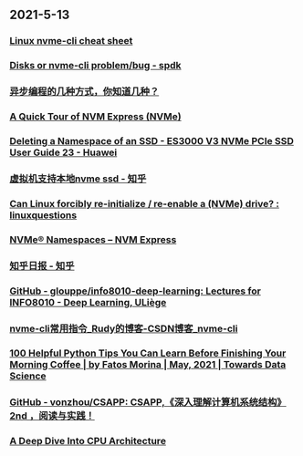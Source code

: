 
## 2021-5-13

### [Linux nvme-cli cheat sheet](https://www.linkedin.com/pulse/linux-nvme-cli-cheat-sheet-frank-ober)

### [Disks or nvme-cli problem/bug - spdk](https://www.gitmemory.com/issue/spdk/spdk/1522/670058899)

### [异步编程的几种方式，你知道几种？](https://xie.infoq.cn/article/1260d2eae5b025c0dad947b8a)

### [A Quick Tour of NVM Express (NVMe)](https://metebalci.com/blog/a-quick-tour-of-nvm-express-nvme/)

### [Deleting a Namespace of an SSD - ES3000 V3 NVMe PCIe SSD User Guide 23 - Huawei](https://support.huawei.com/enterprise/br/doc/EDOC1000101091/82c07493/deleting-a-namespace-of-an-ssd)

### [虚拟机支持本地nvme ssd - 知乎](https://zhuanlan.zhihu.com/p/354633464)

### [Can Linux forcibly re-initialize / re-enable a (NVMe) drive? : linuxquestions](https://www.reddit.com/r/linuxquestions/comments/drx9l6/can_linux_forcibly_reinitialize_reenable_a_nvme/)

### [NVMe® Namespaces – NVM Express](https://nvmexpress.org/resources/nvm-express-technology-features/nvme-namespaces/)

### [知乎日报 - 知乎](https://daily.zhihu.com/story/9735895)

### [GitHub - glouppe/info8010-deep-learning: Lectures for INFO8010 - Deep Learning, ULiège](https://github.com/glouppe/info8010-deep-learning)

### [nvme-cli常用指令_Rudy的博客-CSDN博客_nvme-cli](https://blog.csdn.net/weixin_40343504/article/details/82386024)

### [100 Helpful Python Tips You Can Learn Before Finishing Your Morning Coffee | by Fatos Morina | May, 2021 | Towards Data Science](https://towardsdatascience.com/100-helpful-python-tips-you-can-learn-before-finishing-your-morning-coffee-eb9c39e68958)

### [GitHub - vonzhou/CSAPP: CSAPP,《深入理解计算机系统结构》2nd ，阅读与实践！](https://github.com/vonzhou/CSAPP)

### [A Deep Dive Into CPU Architecture](https://www.i-programmer.info/news/91-hardware/14521-take-a-journey-into-the-world-of-cpu-architecture.html)